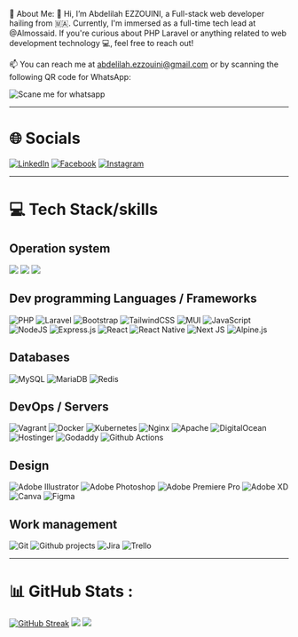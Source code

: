 💫 About Me:
👋 Hi, I’m Abdelilah EZZOUINI, a Full-stack web developer hailing from 🇲🇦. Currently, I'm immersed as a full-time tech lead at @Almossaid. If you're curious about PHP Laravel or anything related to web development technology 💻, feel free to reach out!

📫 You can reach me at abdelilah.ezzouini@gmail.com or by scanning the following QR code for WhatsApp:

![Scane me for whatsapp](https://drive.google.com/uc?id=10QRZbSQq4QOfA9o4WS3DDgRzNjQ9k2rU)

---

# 🌐 Socials
[![LinkedIn](https://img.shields.io/badge/LinkedIn-%230077B5.svg?logo=linkedin&logoColor=white)](https://linkedin.com/in/abdelilah-ezzouini)  [![Facebook](https://img.shields.io/badge/Facebook-%231877F2.svg?logo=Facebook&logoColor=white)](https://facebook.com/abdelilah.ezzouini)  [![Instagram](https://img.shields.io/badge/Instagram-%23E4405F.svg?logo=Instagram&logoColor=white)](https://instagram.com/ezzouini.abdelilah)  

---

# 💻 Tech Stack/skills
## Operation system
![](https://img.shields.io/badge/OS-Mac-info?style=flat&logo=apple&logoColor=white&color=%23942c00) ![](https://img.shields.io/badge/Windows-info?style=flat&logo=microsoft&Color=blue&color=blue)  ![](https://img.shields.io/badge/Ubuntu-info?style=flat&logo=ubuntu&logoColor=white&color=orange)

## Dev programming Languages / Frameworks
![PHP](https://img.shields.io/badge/php-%23777BB4.svg?style=for-the-badge&logo=php&logoColor=white) ![Laravel](https://img.shields.io/badge/laravel-%23FF2D20.svg?style=for-the-badge&logo=laravel&logoColor=white)
![Bootstrap](https://img.shields.io/badge/bootstrap-%23563D7C.svg?style=for-the-badge&logo=bootstrap&logoColor=white) ![TailwindCSS](https://img.shields.io/badge/tailwindcss-%2338B2AC.svg?style=for-the-badge&logo=tailwind-css&logoColor=white) ![MUI](https://img.shields.io/badge/MUI-%230081CB.svg?style=for-the-badge&logo=material-ui&logoColor=white)
![JavaScript](https://img.shields.io/badge/javascript-%23323330.svg?style=for-the-badge&logo=javascript&logoColor=%23F7DF1E) ![NodeJS](https://img.shields.io/badge/node.js-6DA55F?style=for-the-badge&logo=node.js&logoColor=white) ![Express.js](https://img.shields.io/badge/express.js-%23404d59.svg?style=for-the-badge&logo=express&logoColor=%2361DAFB) ![React](https://img.shields.io/badge/react-%2320232a.svg?style=for-the-badge&logo=react&logoColor=%2361DAFB) ![React Native](https://img.shields.io/badge/react_native-%2320232a.svg?style=for-the-badge&logo=react&logoColor=%2361DAFB) ![Next JS](https://img.shields.io/badge/Next-black?style=for-the-badge&logo=next.js&logoColor=white) ![Alpine.js](https://img.shields.io/badge/Alpine.js-%2320232a.svg?style=for-the-badge&logo=alpinedotjs&logoColor=%238BC0D0)

## Databases
![MySQL](https://img.shields.io/badge/mysql-%2300f.svg?style=for-the-badge&logo=mysql&logoColor=white)  ![MariaDB](https://img.shields.io/badge/MariaDB-003545?style=for-the-badge&logo=mariadb&logoColor=white) ![Redis](https://img.shields.io/badge/redis-%23DD0031.svg?style=for-the-badge&logo=redis&logoColor=white)

## DevOps / Servers
![Vagrant](https://img.shields.io/badge/vagrant-%231563FF.svg?style=for-the-badge&logo=vagrant&logoColor=white) ![Docker](https://img.shields.io/badge/docker-%230db7ed.svg?style=for-the-badge&logo=docker&logoColor=white) ![Kubernetes](https://img.shields.io/badge/kubernetes-%23326ce5.svg?style=for-the-badge&logo=kubernetes&logoColor=white)
![Nginx](https://img.shields.io/badge/nginx-%23009639.svg?style=for-the-badge&logo=nginx&logoColor=white) ![Apache](https://img.shields.io/badge/apache-%23D42029.svg?style=for-the-badge&logo=apache&logoColor=white)
![DigitalOcean](https://img.shields.io/badge/DigitalOcean-%230167ff.svg?style=for-the-badge&logo=digitalOcean&logoColor=white) ![Hostinger](https://img.shields.io/badge/hostinger-%23674CC4.svg?style=for-the-badge&logo=hostinger&logoColor=FFF) ![Godaddy](https://img.shields.io/badge/Godaddy-%231BDBDB.svg?style=for-the-badge&logo=godaddy&logoColor=555)
![Github Actions](https://img.shields.io/badge/Github%20Action-%23ededed.svg?style=for-the-badge&logo=githubactions&logoColor=black) 

## Design
![Adobe Illustrator](https://img.shields.io/badge/adobeillustrator-%23FF9A00.svg?style=for-the-badge&logo=adobeillustrator&logoColor=white) ![Adobe Photoshop](https://img.shields.io/badge/adobephotoshop-%2331A8FF.svg?style=for-the-badge&logo=adobephotoshop&logoColor=white) ![Adobe Premiere Pro](https://img.shields.io/badge/Adobe%20Premiere%20Pro-9999FF.svg?style=for-the-badge&logo=Adobe%20Premiere%20Pro&logoColor=white) ![Adobe XD](https://img.shields.io/badge/Adobe%20XD-470137?style=for-the-badge&logo=Adobe%20XD&logoColor=#FF61F6) ![Canva](https://img.shields.io/badge/Canva-%2300C4CC.svg?style=for-the-badge&logo=Canva&logoColor=white) ![Figma](https://img.shields.io/badge/figma-%23F24E1E.svg?style=for-the-badge&logo=figma&logoColor=white)

## Work management
![Git](https://img.shields.io/badge/Git-%23ededed.svg?style=for-the-badge&logo=git&logoColor=orange) ![Github projects](https://img.shields.io/badge/Github%20Projects-%232b3137.svg?style=for-the-badge&logo=github&logoColor=white) ![Jira](https://img.shields.io/badge/jira-%230A0FFF.svg?style=for-the-badge&logo=jira&logoColor=white) ![Trello](https://img.shields.io/badge/Trello-%23026AA7.svg?style=for-the-badge&logo=Trello&logoColor=white) 

---
# 📊 GitHub Stats :

[![GitHub Streak](https://github-readme-streak-stats.herokuapp.com?user=ezzouini&theme=transparent&hide_border=true&card_width=500)](https://git.io/streak-stats)
![](https://github-readme-stats.vercel.app/api?username=ezzouini&theme=dracula&hide_border=false&include_all_commits=true&count_private=false)
![](https://github-readme-stats.vercel.app/api/top-langs/?username=ezzouini&theme=dracula&hide_border=false&include_all_commits=true&count_private=false&layout=compact)
